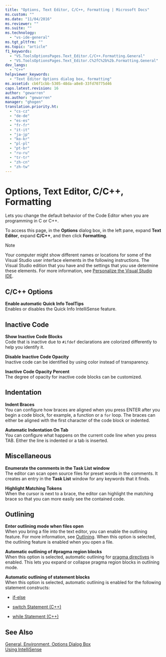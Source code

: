 ```yaml
---
title: "Options, Text Editor, C/C++, Formatting | Microsoft Docs"
ms.custom: ""
ms.date: "11/04/2016"
ms.reviewer: ""
ms.suite: ""
ms.technology: 
  - "vs-ide-general"
ms.tgt_pltfrm: ""
ms.topic: "article"
f1_keywords: 
  - "VS.ToolsOptionsPages.Text_Editor.C/C++.Formatting.General"
  - "VS.ToolsOptionsPages.Text_Editor.C%2fC%2b%2b.Formatting.General"
dev_langs: 
  - "C++"
helpviewer_keywords: 
  - "Text Editor Options dialog box, formatting"
ms.assetid: cb6f1cbb-5305-48da-a8e8-33fd70775d46
caps.latest.revision: 16
author: "gewarren"
ms.author: "gewarren"
manager: "ghogen"
translation.priority.ht: 
  - "cs-cz"
  - "de-de"
  - "es-es"
  - "fr-fr"
  - "it-it"
  - "ja-jp"
  - "ko-kr"
  - "pl-pl"
  - "pt-br"
  - "ru-ru"
  - "tr-tr"
  - "zh-cn"
  - "zh-tw"
---
```

# Options, Text Editor, C/C++, Formatting
Lets you change the default behavior of the Code Editor when you are programming in C or C++.  
  
 To access this page, in the **Options** dialog box, in the left pane, expand **Text Editor**, expand **C/C++**, and then click **Formatting**.  
  
> [!NOTE]
>  Your computer might show different names or locations for some of the Visual Studio user interface elements in the following instructions. The Visual Studio edition that you have and the settings that you use determine these elements. For more information, see [Personalize the Visual Studio IDE](../../ide/personalizing-the-visual-studio-ide.md).  
  
## C/C++ Options  
 **Enable automatic Quick Info ToolTips**  
 Enables or disables the Quick Info IntelliSense feature.  
  
## Inactive Code  
 **Show Inactive Code Blocks**  
 Code that is inactive due to `#ifdef` declarations are colorized differently to help you identify it.  
  
 **Disable Inactive Code Opacity**  
 Inactive code can be identified by using color instead of transparency.  
  
 **Inactive Code Opacity Percent**  
 The degree of opacity for inactive code blocks can be customized.  
  
## Indentation  
 **Indent Braces**  
 You can configure how braces are aligned when you press ENTER after you begin a code block, for example, a function or a `for` loop. The braces can either be aligned with the first character of the code block or indented.  
  
 **Automatic Indentation On Tab**  
 You can configure what happens on the current code line when you press TAB. Either the line is indented or a tab is inserted.  
  
## Miscellaneous  
 **Enumerate the comments in the Task List window**  
 The editor can scan open source files for preset words in the comments. It creates an entry in the **Task List** window for any keywords that it finds.  
  
 **Highlight Matching Tokens**  
 When the cursor is next to a brace, the editor can highlight the matching brace so that you can more easily see the contained code.  
  
## Outlining  
 **Enter outlining mode when files open**  
 When you bring a file into the text editor, you can enable the outlining feature. For more information, see [Outlining](../../ide/outlining.md). When this option is selected, the outlining feature is enabled when you open a file.  
  
 **Automatic outlining of #pragma region blocks**  
 When this option is selected, automatic outlining for [pragma directives](/cpp/preprocessor/pragma-directives-and-the-pragma-keyword) is enabled. This lets you expand or collapse pragma region blocks in outlining mode.  
  
 **Automatic outlining of statement blocks**  
 When this option is selected, automatic outlining is enabled for the following statement constructs:  
  
-   [if-else](/dotnet/csharp/language-reference/keywords/if-else)  
  
-   [switch Statement (C++)](/cpp/cpp/switch-statement-cpp)  
  
-   [while Statement (C++)](/cpp/cpp/while-statement-cpp)  
  
## See Also  
 [General, Environment, Options Dialog Box](../../ide/reference/general-environment-options-dialog-box.md)   
 [Using IntelliSense](../../ide/using-intellisense.md)